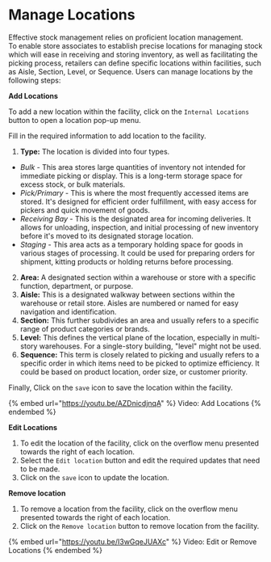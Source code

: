 # Manage Locations

Effective stock management relies on proficient location management.\
To enable store associates to establish precise locations for managing stock which will ease in receiving and storing inventory, as well as facilitating the picking process, ​​retailers can define specific locations within facilities, such as Aisle, Section, Level, or Sequence. Users can manage locations by the following steps:

**Add Locations**

To add a new location within the facility, click on the `Internal Locations` button to open a location pop-up menu.

Fill in the required information to add location to the facility.

1. **Type:** The location is divided into four types.

* _Bulk_ - This area stores large quantities of inventory not intended for immediate picking or display. This is a long-term storage space for excess stock, or bulk materials.
* _Pick/Primary_ - This is where the most frequently accessed items are stored. It's designed for efficient order fulfillment, with easy access for pickers and quick movement of goods.
* _Receiving Bay_ - This is the designated area for incoming deliveries. It allows for unloading, inspection, and initial processing of new inventory before it's moved to its designated storage location.
* _Staging_ - This area acts as a temporary holding space for goods in various stages of processing. It could be used for preparing orders for shipment, kitting products or holding returns before processing.

2. **Area:** A designated section within a warehouse or store with a specific function, department, or purpose.
3. **Aisle:** This is a designated walkway between sections within the warehouse or retail store. Aisles are numbered or named for easy navigation and identification.
4. **Section:** This further subdivides an area and usually refers to a specific range of product categories or brands.
5. **Level:** This defines the vertical plane of the location, especially in multi-story warehouses. For a single-story building, "level" might not be used.
6. **Sequence:** This term is closely related to picking and usually refers to a specific order in which items need to be picked to optimize efficiency. It could be based on product location, order size, or customer priority.

Finally, Click on the `save` icon to save the location within the facility.

{% embed url="https://youtu.be/AZDnicdjnqA" %}
Video: Add Locations
{% endembed %}

**Edit Locations**

1. To edit the location of the facility, click on the overflow menu presented towards the right of each location.
2. Select the `Edit location` button and edit the required updates that need to be made.
3. Click on the `save` icon to update the location.

**Remove location**

1. To remove a location from the facility, click on the overflow menu presented towards the right of each location.
2. Click on the `Remove location` button to remove location from the facility.

{% embed url="https://youtu.be/I3wGqeJUAXc" %}
Video: Edit or Remove Locations
{% endembed %}
